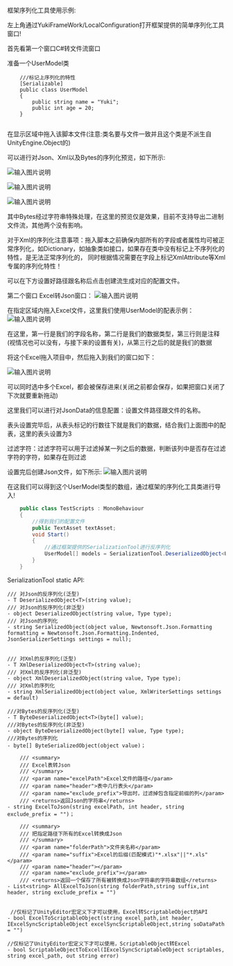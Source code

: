 框架序列化工具使用示例:

左上角通过YukiFrameWork/LocalConfiguration打开框架提供的简单序列化工具窗口!

首先看第一个窗口C#转文件流窗口

准备一个UserModel类

```
	///标记上序列化的特性
	[Serializable]
	public class UserModel
	{
		public string name = "Yuki";
		public int age = 20;
	}


```

在显示区域中拖入该脚本文件(注意:类名要与文件一致并且这个类是不派生自UnityEngine.Object的)

可以进行对Json、Xml以及Bytes的序列化预览，如下所示:

![输入图片说明](Texture/2.png)

![输入图片说明](Texture/3.png)

![输入图片说明](Texture/4.png)


其中Bytes经过字符串特殊处理，在这里的预览仅是效果，目前不支持导出二进制文件流，其他两个没有影响。

对于Xml的序列化注意事项：拖入脚本之前确保内部所有的字段或者属性均可被正常序列化，如Dictionary，如抽象类如接口，如果存在类中没有标记上不序列化的特性，是无法正常序列化的，
同时根据情况需要在字段上标记XmlAttribute等Xml专属的序列化特性！

可以在下方设置好路径跟名称后点击创建流生成对应的配置文件。

第二个窗口 Excel转Json窗口：
![输入图片说明](Texture/5.png)

在指定区域内拖入Excel文件，这里我们使用UserModel的配表示例：
![输入图片说明](Texture/6.png)

在这里，第一行是我们的字段名称，第二行是我们的数据类型，第三行则是注释(视情况也可以没有，与接下来的设置有关)，从第三行之后的就是我们的数据

将这个Excel拖入项目中，然后拖入到我们的窗口如下：

![输入图片说明](Texture/7.png)

可以同时选中多个Excel，都会被保存进来(关闭之前都会保存，如果把窗口关闭了下次就要重新拖动)

这里我们可以进行对JsonData的信息配置：设置文件路径跟文件的名称。

表头设置完毕后，从表头标记的行数往下就是我们的数据，结合我们上面图中的配表，这里的表头设置为3

过滤字符：过滤字符可以用于过滤掉某一列之后的数据，判断该列中是否存在过滤字符的字符，如果存在则过滤

设置完后创建Json文件，如下所示:
![输入图片说明](Texture/8.png)

在这我们可以得到这个UserModel类型的数组，通过框架的序列化工具类进行导入!

``` csharp
	public class TestScripts : MonoBehaviour
    {
		//得到我们的配置文件
        public TextAsset textAsset;
        void Start()
        {
			//通过框架提供的SerializationTool进行反序列化
            UserModel[] models = SerializationTool.DeserializedObject<UserModel[]>(textAsset.text);
        }
    }
```


SerializationTool static API:

	/// 对Json的反序列化(泛型)
	- T DeserializedObject<T>(string value);
	/// 对Json的反序列化(非泛型)
	- object DeserializedObject(string value, Type type);
	/// 对Json的序列化
	- string SerializedObject(object value, Newtonsoft.Json.Formatting formatting = Newtonsoft.Json.Formatting.Indented, JsonSerializerSettings settings = null);


	/// 对Xml的反序列化(泛型)
	- T XmlDeserializedObject<T>(string value);
	/// 对Xml的反序列化(非泛型)
	- object XmlDeserializedObject(string value, Type type);
	/// 对Xml的序列化
	- string XmlSerializedObject(object value, XmlWriterSettings settings = default)

	///对Bytes的反序列化(泛型)
	- T ByteDeserializedObject<T>(byte[] value);
	///对Bytes的反序列化(非泛型)
	- object ByteDeserializedObject(byte[] value, Type type);
	///对Bytes的序列化
	- byte[] ByteSerializedObject(object value)；
	
		/// <summary>
        /// Excel表转Json
        /// </summary>
        /// <param name="excelPath">Excel文件的路径</param>     
        /// <param name="header">表中几行表头</param>
        /// <param name="exclude_prefix">导出时，过滤掉包含指定前缀的列</param>
        /// <returns>返回Json的字符串</returns>
	- string ExcelToJson(string excelPath, int header, string exclude_prefix = "")；

		/// <summary>
        /// 把指定路径下所有的Excel转换成Json
        /// </summary>
        /// <param name="folderPath">文件夹名称</param>
        /// <param name="suffix">Excel的后缀(匹配模式)"*.xlsx"||"*.xls"</param>
        /// <param name="header"></param>
        /// <param name="exclude_prefix"></param>
        /// <returns>返回一个保存了所有被转换成Json字符串的字符串数组</returns>
	- List<string> AllExcelToJson(string folderPath,string suffix,int header, string exclude_prefix = "")


     //仅标记了UnityEditor宏定义下才可以使用，Excel转ScriptableObject的API
    - bool ExcelToScriptableObject(string excel_path,int header, IExcelSyncScriptableObject excelSyncScriptableObject,string soDataPath = "")

    //仅标记了UnityEditor宏定义下才可以使用，ScriptableObject转Excel
    - bool ScriptableObjectToExcel(IExcelSyncScriptableObject scriptables, string excel_path, out string error)

	
